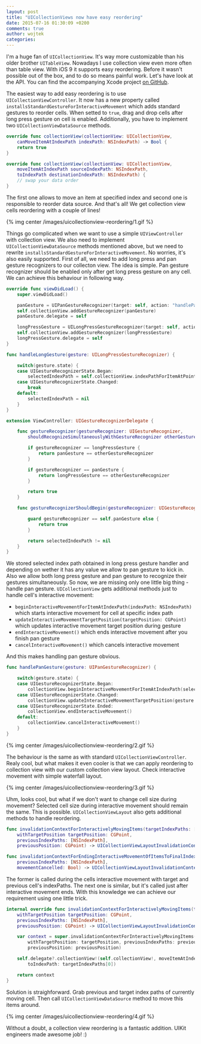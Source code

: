 ```yaml
---
layout: post
title: "UICollectionViews now have easy reordering"
date: 2015-07-16 01:30:09 +0200
comments: true
author: wojtek
categories:
---
```


I'm a huge fan of `UICollectionView`. It's way more customizable than his older brother `UITableView`. Nowadays I use collection view even more often than table view. With iOS 9 it supports easy reordering. Before it wasn't possible out of the box, and to do so means painful work. Let's have look at the API. You can find the accompanying Xcode project [on GitHub](https://github.com/nshintio/uicollectionview-reordering).

The easiest way to add easy reordering is to use `UICollectionViewController`. It now has a new property called `installsStandardGestureForInteractiveMovement` which adds standard gestures to reorder cells. When setted to `true`, drag and drop cells after long press gesture on cell is enabled. Additionally, you have to implement two `UICollectionViewDataSource` methods.

``` swift
override func collectionView(collectionView: UICollectionView, 
    canMoveItemAtIndexPath indexPath: NSIndexPath) -> Bool {
    return true
}

override func collectionView(collectionView: UICollectionView, 
    moveItemAtIndexPath sourceIndexPath: NSIndexPath, 
    toIndexPath destinationIndexPath: NSIndexPath) {
    // swap your data order
}
```

The first one allows to move an item at specified index and second one is responsible to reorder data source. And that's all! We get collection view cells reordering with a couple of lines!

{% img center /images/uicollectionview-reordering/1.gif %}  


Things go complicated when we want to use a simple `UIViewController` with collection view. We also need to implement `UICollectionViewDataSource` methods mentioned above, but we need to rewrite `installsStandardGestureForInteractiveMovement`. No worries, it's also easily supported. First of all, we need to add long press and pan gesture recognizers to our collecton view. The idea is simple. Pan gesture recognizer should be enabled only after get long press gesture on any cell. We can achieve this behaviour in following way.

``` swift
override func viewDidLoad() {
    super.viewDidLoad()

    panGesture = UIPanGestureRecognizer(target: self, action: "handlePanGesture:")
    self.collectionView.addGestureRecognizer(panGesture)
    panGesture.delegate = self

    longPressGesture = UILongPressGestureRecognizer(target: self, action: "handleLongGesture:")
    self.collectionView.addGestureRecognizer(longPressGesture)
    longPressGesture.delegate = self
}

func handleLongGesture(gesture: UILongPressGestureRecognizer) {

    switch(gesture.state) {
    case UIGestureRecognizerState.Began:
        selectedIndexPath = self.collectionView.indexPathForItemAtPoint(gesture.locationInView(self.collectionView))
    case UIGestureRecognizerState.Changed:
        break
    default:
        selectedIndexPath = nil
    }
}
```

``` swift
extension ViewController: UIGestureRecognizerDelegate {

    func gestureRecognizer(gestureRecognizer: UIGestureRecognizer,
        shouldRecognizeSimultaneouslyWithGestureRecognizer otherGestureRecognizer: UIGestureRecognizer) -> Bool {

        if gestureRecognizer == longPressGesture {
            return panGesture == otherGestureRecognizer
        }

        if gestureRecognizer == panGesture {
            return longPressGesture == otherGestureRecognizer
        }

        return true
    }

    func gestureRecognizerShouldBegin(gestureRecognizer: UIGestureRecognizer) -> Bool {

        guard gestureRecognizer == self.panGesture else {
            return true
        }

        return selectedIndexPath != nil
    }
}
```

We stored selected index path obtained in long press gesture handler and depending on wether it has any value we allow to pan gesture to kick in. Also we allow both long press gesture and pan gesture to recognize their gestures simultaneously. So now, we are missing only one little big thing - handle pan gesture. `UICollectionView` gets additional methods just to handle cell's interactive movement:

* `beginInteractiveMovementForItemAtIndexPath(indexPath: NSIndexPath)` which starts interactive movement for cell at specific index path
* `updateInteractiveMovementTargetPosition(targetPosition: CGPoint)` which updates interactive movement target position during gesture
* `endInteractiveMovement()` which ends interactive movement after you finish pan gesture
* `cancelInteractiveMovement()` which cancels interactive movement

And this makes handling pan gesture obvious.

``` swift
func handlePanGesture(gesture: UIPanGestureRecognizer) {

    switch(gesture.state) {
    case UIGestureRecognizerState.Began:
        collectionView.beginInteractiveMovementForItemAtIndexPath(selectedIndexPath!)
    case UIGestureRecognizerState.Changed:
        collectionView.updateInteractiveMovementTargetPosition(gesture.locationInView(gesture.view!))
    case UIGestureRecognizerState.Ended:
        collectionView.endInteractiveMovement()
    default:
        collectionView.cancelInteractiveMovement()
    }
}
```

{% img center /images/uicollectionview-reordering/2.gif %}  

The behaviour is the same as with standard `UICollectionViewController`. Realy cool, but what makes it even cooler is that we can apply reordering to collection view with our custom collection view layout. Check interactive movement with simple waterfall layout.

{% img center /images/uicollectionview-reordering/3.gif %}  

Uhm, looks cool, but what if we don't want to change cell size during movement? Selected cell size during interactive movement should remain the same. This is possible. `UICollectionViewLayout` also gets additional methods to handle reordering.

``` swift
func invalidationContextForInteractivelyMovingItems(targetIndexPaths: [NSIndexPath], 
    withTargetPosition targetPosition: CGPoint, 
    previousIndexPaths: [NSIndexPath], 
    previousPosition: CGPoint) -> UICollectionViewLayoutInvalidationContext

func invalidationContextForEndingInteractiveMovementOfItemsToFinalIndexPaths(indexPaths: [NSIndexPath], 
    previousIndexPaths: [NSIndexPath], 
    movementCancelled: Bool) -> UICollectionViewLayoutInvalidationContext
```

The former is called during the cells interactive movement with target and previous cell's indexPaths. The next one is similar, but it's called just after interactive movement ends. With this knowledge we can achieve our requirement using one little trick.


``` swift
internal override func invalidationContextForInteractivelyMovingItems(targetIndexPaths: [NSIndexPath],
    withTargetPosition targetPosition: CGPoint, 
    previousIndexPaths: [NSIndexPath], 
    previousPosition: CGPoint) -> UICollectionViewLayoutInvalidationContext {

    var context = super.invalidationContextForInteractivelyMovingItems(targetIndexPaths, 
        withTargetPosition: targetPosition, previousIndexPaths: previousIndexPaths, 
        previousPosition: previousPosition)

    self.delegate?.collectionView!(self.collectionView!, moveItemAtIndexPath: previousIndexPaths[0], 
        toIndexPath: targetIndexPaths[0])

    return context
}
```

Solution is straighforward. Grab previous and target index paths of currently moving cell. Then call `UICollectionViewDataSource` method to move this items around.  

{% img center /images/uicollectionview-reordering/4.gif %}  

Without a doubt, a collection view reordering is a fantastic addition. UIKit engineers made awesome job! :) 
